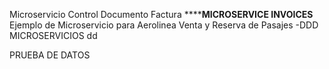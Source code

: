 Microservicio Control Documento Factura
************MICROSERVICE INVOICES********
Ejemplo de Microservicio para Aerolinea Venta y Reserva de Pasajes
-DDD
MICROSERVICIOS
dd

PRUEBA DE DATOS